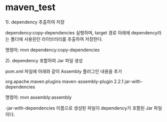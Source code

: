 # maven_test

1). dependency 추출하여 저장

dependency:copy-dependencies 실행하며, target 경로 아래에 dependency라는 폴더에 사용된던 라이브러리를 추출하여 저장한다.


명령어: mvn dependency:copy-dependencies

 

2). dependency 포함하여 Jar 파일 생성

 

pom.xml 파일에 아래와 같이 Assembly 플러그인 내용을 추가

 

<project>
  <build>
    <plugins>
      <plugin>
        <groupId>org.apache.maven.plugins</groupId>
        <artifactId>maven-assembly-plugin</artifactId>
        <version>2.2.1</version>
        <configuration>
          <descriptorRefs>
            <descriptorRef>jar-with-dependencies</descriptorRef>
          </descriptorRefs>
        </configuration>
      </plugin>
    </plugins>
  </build>
</project>


명령어: mvn assembly:assembly

 

-jar-with-dependencies 이름으로 생성된 파일이 dependency가 포함된 Jar  파일이다.
